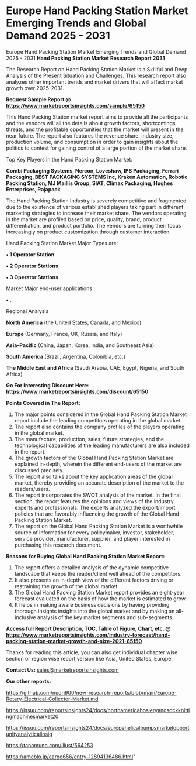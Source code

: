 # Europe Hand Packing Station Market Emerging Trends and Global Demand 2025 - 2031
Europe Hand Packing Station Market Emerging Trends and Global Demand 2025 - 2031
<strong>Hand Packing Station Market Research Report 2031</strong>

The Research Report on Hand Packing Station Market is a Skillful and Deep Analysis of the Present Situation and Challenges. This research report also analyzes other important trends and market drivers that will affect market growth over 2025-2031.

<strong>Request Sample Report @ <a href=https://www.marketreportsinsights.com/sample/65150>https://www.marketreportsinsights.com/sample/65150</a></strong>

This Hand Packing Station market report aims to provide all the participants and the vendors will all the details about growth factors, shortcomings, threats, and the profitable opportunities that the market will present in the near future. The report also features the revenue share, industry size, production volume, and consumption in order to gain insights about the politics to contest for gaining control of a large portion of the market share.

Top Key Players in the Hand Packing Station Market:

<strong>Combi Packaging Systems, Nercon, Loveshaw, IPS Packaging, Ferrari Packaging, BEST PACKAGING SYSTEMS Inc, Kraken Automation, Robotic Packing Station, MJ Maillis Group, SIAT, Climax Packaging, Hughes Enterprises, Rajapack</strong>

The Hand Packing Station Industry is severely competitive and fragmented due to the existence of various established players taking part in different marketing strategies to increase their market share. The vendors operating in the market are profiled based on price, quality, brand, product differentiation, and product portfolio. The vendors are turning their focus increasingly on product customization through customer interaction.

Hand Packing Station Market Major Types are:

<strong>• 1 Operator Station

• 2 Operator Stations

• 3 Operator Stations</strong>

Market Major end-user applications :

<strong>• .</strong>

Regional Analysis

</u><strong><b>North America</b></strong> (the United States, Canada, and Mexico)

<strong><b>Europe </b></strong>(Germany, France, UK, Russia, and Italy)

<strong><b>Asia-Pacific</b></strong> (China, Japan, Korea, India, and Southeast Asia)

<strong><b>South America</b></strong> (Brazil, Argentina, Colombia, etc.)

<strong><b>The Middle East and Africa</b></strong> (Saudi Arabia, UAE, Egypt, Nigeria, and South Africa)

<strong>Go For Interesting Discount Here: <a href=https://www.marketreportsinsights.com/discount/65150>https://www.marketreportsinsights.com/discount/65150</a></strong>

<strong>Points Covered in The Report:</strong>
<ol>
  <li>The major points considered in the Global Hand Packing Station Market report include the leading competitors operating in the global market.</li>
  <li>The report also contains the company profiles of the players operating in the global market.</li>
  <li>The manufacture, production, sales, future strategies, and the technological capabilities of the leading manufacturers are also included in the report.</li>
  <li>The growth factors of the Global Hand Packing Station Market are explained in-depth, wherein the different end-users of the market are discussed precisely.</li>
  <li>The report also talks about the key application areas of the global market, thereby providing an accurate description of the market to the readers/users.</li>
  <li>The report incorporates the SWOT analysis of the market. In the final section, the report features the opinions and views of the industry experts and professionals. The experts analyzed the export/import policies that are favorably influencing the growth of the Global Hand Packing Station Market.</li>
  <li>The report on the Global Hand Packing Station Market is a worthwhile source of information for every policymaker, investor, stakeholder, service provider, manufacturer, supplier, and player interested in purchasing this research document.</li>
</ol>
<strong>Reasons for Buying Global Hand Packing Station Market Report:</strong>

<ol>
  <li>The report offers a detailed analysis of the dynamic competitive landscape that keeps the reader/client well ahead of the competitors.</li>
  <li>It also presents an in-depth view of the different factors driving or restraining the growth of the global market.</li>
  <li>The Global Hand Packing Station Market report provides an eight-year forecast evaluated on the basis of how the market is estimated to grow.</li>
  <li>It helps in making aware business decisions by having providing thorough insights insights into the global market and by making an all-inclusive analysis of the key market segments and sub-segments.</li>
</ol>
<strong>Access full Report Description, TOC, Table of Figure, Chart, etc. @ <a href=https://www.marketreportsinsights.com/industry-forecast/hand-packing-station-market-growth-and-size-2021-65150>https://www.marketreportsinsights.com/industry-forecast/hand-packing-station-market-growth-and-size-2021-65150</a></strong>


Thanks for reading this article; you can also get individual chapter wise section or region wise report version like Asia, United States, Europe.

<strong>Contact Us:</strong>
sales@marketreportsinsights.com

<strong>Our other reports:</strong>

<a href=https://github.com/noori900/new-research-reports/blob/main/Europe-Rotary-Electrical-Collector-Market.md>https://github.com/noori900/new-research-reports/blob/main/Europe-Rotary-Electrical-Collector-Market.md</a>

<a href=https://issuu.com/reportsinsights24/docs/northamericahosieryandsockknittingmachinesmarket20>https://issuu.com/reportsinsights24/docs/northamericahosieryandsockknittingmachinesmarket20</a>

<a href=https://issuu.com/reportsinsights24/docs/europehelicalpumpsmarketopportunityanalyticalinsig>https://issuu.com/reportsinsights24/docs/europehelicalpumpsmarketopportunityanalyticalinsig</a>

<a href=https://tanomuno.com/illust/564253>https://tanomuno.com/illust/564253</a>

<a href=https://ameblo.jp/cargo656/entry-12894136486.html>https://ameblo.jp/cargo656/entry-12894136486.html</a>"
